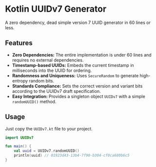 # Kotlin UUIDv7 Generator

A zero dependency, dead simple version 7 UUID generator in 60 lines or less.

## Features

- **Zero Dependencies:** The entire implementation is under 60 lines and requires no external dependencies.
- **Timestamp-based UUIDs:** Embeds the current timestamp in milliseconds into the UUID for ordering.
- **Randomness and Uniqueness:** Uses `SecureRandom` to generate high-entropy random bits.
- **Standards Compliance:** Sets the correct version and variant bits according to the UUIDv7 draft specification.
- **Easy Integration:** Provides a singleton object `UUIDv7` with a simple `randomUUID()` method.

## Usage

Just copy the `UUIDv7.kt` file to your project.

```kotlin
import UUIDv7

fun main() {
    val uuid = UUIDv7.randomUUID()
    println(uuid) // 01923d43-13b4-7f90-b304-cf0ca680b6c5
}
```